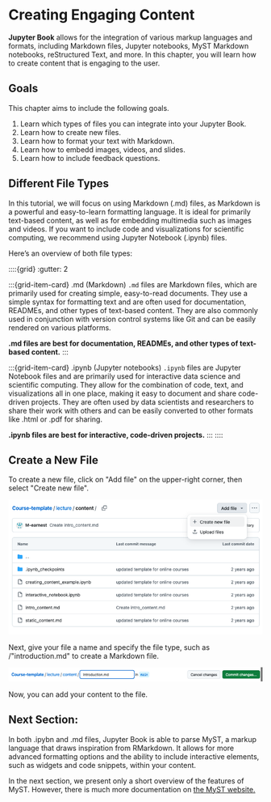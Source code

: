 # Creating Engaging Content 

**Jupyter Book** allows for the integration of various markup languages and formats, including Markdown files, Jupyter notebooks, MyST Markdown notebooks, reStructured Text, and more. In this chapter, you will learn how to create content that is engaging to the user.

## Goals

This chapter aims to include the following goals.

1. Learn which types of files you can integrate into your Jupyter Book.
2. Learn how to create new files.
3. Learn how to format your text with Markdown.
4. Learn how to embedd images, videos, and slides.
5. Learn how to include feedback questions.

## Different File Types 

In this tutorial, we will focus on using Markdown (.md) files, as Markdown is a powerful and easy-to-learn formatting language. It is ideal for primarily text-based content, as well as for embedding multimedia such as images and videos. If you want to include code and visualizations for scientific computing, we recommend using Jupyter Notebook (.ipynb) files.

Here’s an overview of both file types:

::::{grid}
:gutter: 2

:::{grid-item-card} .md (Markdown)
 `.md` files are Markdown files, which are primarily used for creating simple, easy-to-read documents. They use a simple syntax for formatting text and are often used for documentation, READMEs, and other types of text-based content. They are also commonly used in conjunction with version control systems like Git and can be easily rendered on various platforms.

 **.md files are best for documentation, READMEs, and other types of text-based content.**
 :::

:::{grid-item-card} .ipynb (Jupyter notebooks)
`.ipynb` files are Jupyter Notebook files and are primarily used for interactive data science and scientific computing. They allow for the combination of code, text, and visualizations all in one place, making it easy to document and share code-driven projects. They are often used by data scientists and researchers to share their work with others and can be easily converted to other formats like .html or .pdf for sharing.

**.ipynb files are best for interactive, code-driven projects.**
:::
::::



## Create a New File

To create a new file, click on "Add file" on the upper-right corner, then select "Create new file".

![Image of the "add file" button and the "create new file" option.](../../static/new_file.png)

Next, give your file a name and specify the file type, such as /"introduction.md" to create a Markdown file.

![Image of the field where the file name is entered, with "introduction.md" written in it.](../../static/include_type.png)

Now, you can add your content to the file.

## Next Section:

In both .ipybn and .md files, Jupyter Book is able to parse MyST, a markup language that draws inspiration from RMarkdown. It allows for more advanced formatting options and the ability to include interactive elements, such as widgets and code snippets, within your content. 

In the next section, we present only a short overview of the features of MyST. However, there is much more documentation on [the MyST website.](https://myst-parser.readthedocs.io/en/latest/syntax/syntax.html#syntax-core)



